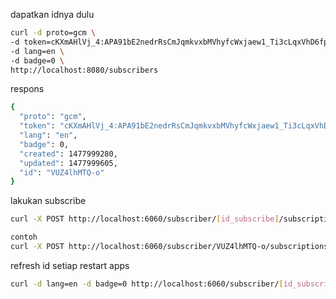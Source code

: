 dapatkan idnya dulu
```bash
curl -d proto=gcm \
-d token=cKXmAHlVj_4:APA91bE2nedrRsCmJqmkvxbMVhyfcWxjaew1_Ti3cLqxVhD6fpq27hUded93IiJJ1DCFbWPtQKXucVRzRPESTPtyAhvwOOCY2_DDSESan_L0D_18Mv1LmLxvyzfrtssHcxzlKKKFjFHh \
-d lang=en \
-d badge=0 \
http://localhost:8080/subscribers
```

respons
```bash
{
  "proto": "gcm",
  "token": "cKXmAHlVj_4:APA91bE2nedrRsCmJqmkvxbMVhyfcWxjaew1_Ti3cLqxVhD6fpq27hUded93IiJJ1DCFbWPtQKXucVRzRPESTPtyAhvwOOCY2_DDSESan_L0D_18Mv1LmLxvyzfrtssHcxzlKKKFjFHh",
  "lang": "en",
  "badge": 0,
  "created": 1477999280,
  "updated": 1477999605,
  "id": "VUZ4lhMTQ-o"
}
```

lakukan subscribe
```bash
curl -X POST http://localhost:6060/subscriber/[id_subscribe]/subscriptions/[id_user]
```
```bash
contoh
curl -X POST http://localhost:6060/subscriber/VUZ4lhMTQ-o/subscriptions/pesan-id1234
```

refresh id setiap restart apps
```bash
curl -d lang=en -d badge=0 http://localhost:6060/subscriber/[id_subscribe]
```
